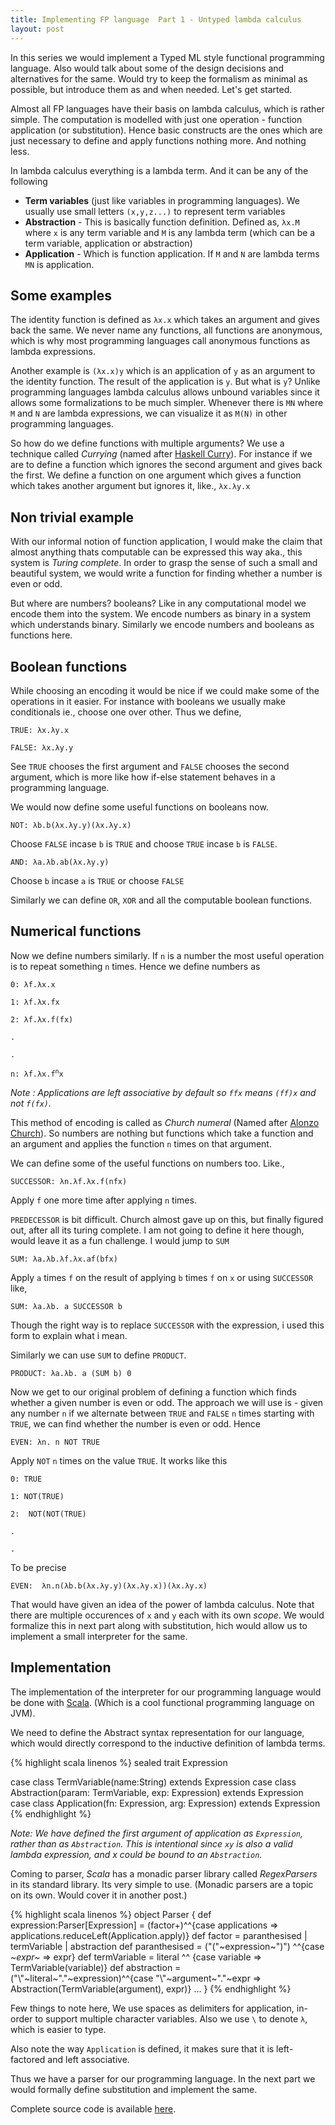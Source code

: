 ```yaml
---
title: Implementing FP language  Part 1 - Untyped lambda calculus
layout: post
---
```


In this series we would implement a Typed ML style functional programming language. Also would talk about some of the design decisions and alternatives for the same. Would try to keep the formalism as minimal as possible, but introduce them as and when needed. Let's get started. 

Almost all FP languages have their basis on lambda calculus, which is rather simple.  The computation is modelled with just one operation - function application (or substitution). Hence basic constructs are the ones which are just necessary to define and apply functions nothing more. And nothing less. 

In lambda calculus everything is a lambda term. And it can be any of the following

- **Term variables** (just like variables in programming languages). We usually use small letters `(x,y,z...)` to represent term variables
- **Abstraction** - This is basically function definition. Defined as, `λx.M` where `x` is any term variable and `M` is any lambda term (which can be a term variable, application or abstraction)
- **Application** - Which is function application. If `M` and `N` are lambda terms `MN` is application.

Some examples
-------------

The identity function is defined as `λx.x` which takes an argument and gives back the same. We never name any functions, all functions are anonymous, which is why most programming languages call anonymous functions as lambda expressions. 

Another example is `(λx.x)y` which is an application of `y` as an argument to the identity function. The result of the application is `y`. But what is `y`? Unlike programming languages lambda calculus allows unbound variables since it allows some formalizations to be much simpler. Whenever there is  `MN` where `M` and `N` are lambda expressions, we can visualize it as `M(N)` in other programming languages.

So how do we define functions with multiple arguments? We use a technique called *Currying* (named after [Haskell Curry](https://en.wikipedia.org/wiki/Haskell_Curry)). For instance if we are to define a function which ignores the second argument and gives back the first. We define a function on one argument which gives a function which takes another argument but ignores it, like., `λx.λy.x`

Non trivial example
-------------------

With our informal notion of function application, I would make the claim that almost anything thats computable can be expressed this way aka., this system is *Turing complete*. In order to grasp the sense of such a small and beautiful system, we would write a function for finding whether a number is even or odd.

But where are numbers? booleans? Like in any computational model we encode them into the system. We encode numbers as binary in a system which understands binary. Similarly we encode numbers and booleans as functions here.

Boolean functions
-----------------

While choosing an encoding it would be nice if we could make some of the operations in it easier. For instance with booleans we usually make conditionals ie., choose one over other. Thus we define,


`TRUE: λx.λy.x`

`FALSE: λx.λy.y`

See `TRUE` chooses the first argument and `FALSE` chooses the second argument, which is more like how if-else statement behaves in a programming language. 

We would now define some useful functions on booleans now.

`NOT: λb.b(λx.λy.y)(λx.λy.x)`

Choose `FALSE` incase `b` is `TRUE` and choose `TRUE` incase `b` is `FALSE`.

`AND: λa.λb.ab(λx.λy.y)`

Choose `b` incase `a` is `TRUE` or choose `FALSE`

Similarly we can define `OR`, `XOR` and all the computable boolean functions.

Numerical functions
-------------------

Now we define numbers similarly. If `n` is a number the most useful operation is to repeat something `n` times. Hence we define numbers as

`0: λf.λx.x`

`1: λf.λx.fx`

`2: λf.λx.f(fx)`

`.`

`.`

<code>n: λf.λx.f<sup>n</sup>x</code>

*Note : Applications are left associative by default so `ffx` means `(ff)x` and not `f(fx)`.*

This method of encoding is called as *Church numeral* (Named after [Alonzo Church](https://en.wikipedia.org/wiki/Alonzo_Church)). So numbers are nothing but functions which take a function and an argument and applies the function `n` times on that argument.

We can define some of the useful functions on numbers too. Like.,

`SUCCESSOR: λn.λf.λx.f(nfx)`

Apply `f` one more time after applying `n` times.

`PREDECESSOR` is bit difficult. Church almost gave up on this, but finally figured out, after all its turing complete. I am not going to define it here though, would leave it as a fun challenge. I would jump to `SUM`

`SUM: λa.λb.λf.λx.af(bfx)`

Apply `a` times `f` on the result of applying `b` times `f` on `x` or using `SUCCESSOR` like,

`SUM: λa.λb. a SUCCESSOR b`

Though the right way is to replace `SUCCESSOR` with the expression, i used this form to explain what i mean.

Similarly we can use `SUM` to define `PRODUCT`. 

`PRODUCT: λa.λb. a (SUM b) 0`

Now we get to our original problem of defining a function which finds whether a given number is even or odd. The approach we will use is - given any number `n` if we alternate between `TRUE` and `FALSE` `n` times starting with `TRUE`, we can find whether the number is even or odd. Hence 

`EVEN: λn. n NOT TRUE`

Apply `NOT` `n` times on the value `TRUE`. It works like this 

`0: TRUE`

`1: NOT(TRUE)`

`2:  NOT(NOT(TRUE)`

`.`

`.`

To be precise 

`EVEN:  λn.n(λb.b(λx.λy.y)(λx.λy.x))(λx.λy.x)`

That would have given an idea of the power of lambda calculus. Note that there are multiple occurences of `x` and `y` each with its own *scope*. We would formalize this in next part along with substitution, hich would allow us to implement a small interpreter for the same. 

Implementation
--------------

The implementation of the interpreter for our programming language would be done with [Scala](http://www.scala-lang.org/). (Which is a cool functional programming language on JVM).

We need to define the Abstract syntax representation for our language, which would directly correspond to the inductive definition of lambda terms. 

{% highlight scala linenos %}
sealed trait Expression

case class TermVariable(name:String) extends Expression
case class Abstraction(param: TermVariable, exp: Expression) extends Expression
case class Application(fn: Expression, arg: Expression) extends Expression
{% endhighlight %}

*Note: We have defined the first argument of application as `Expression`, rather than as `Abstraction`. This is intentional since `xy` is also a valid lambda expression, and x could be bound to an `Abstraction`.*

Coming to parser, *Scala* has a monadic parser library called *RegexParsers* in its standard library. Its very simple to use. (Monadic parsers are a topic on its own. Would cover it in another post.)

{% highlight scala linenos %}
object Parser {
  def expression:Parser[Expression] =  (factor+)^^{case applications => applications.reduceLeft(Application.apply)}
  def factor = paranthesised | termVariable | abstraction
  def paranthesised = ("("~expression~")") ^^{case _~expr~_ => expr}
  def termVariable =  literal ^^ {case variable => TermVariable(variable)}
  def abstraction = ("\\"~literal~"."~expression)^^{case "\\"~argument~"."~expr => Abstraction(TermVariable(argument), expr)}
...
}
{% endhighlight %}

Few things to note here, We use spaces as delimiters for application, in-order to support multiple character variables. Also we use `\` to denote `λ`, which is easier to type.

Also note the way `Application` is defined, it makes sure that it is left-factored and left associative.

Thus we have a parser for our programming language. In the next part we would formally define substitution and implement the same.

Complete source code is available [here](https://github.com/yellowflash/hindley).